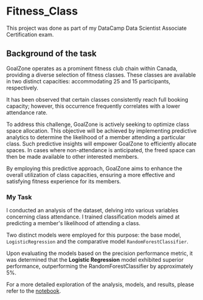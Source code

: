 # Fitness_Class

This project was done as part of my DataCamp Data Scientist Associate Certification exam.

## Background of the task

GoalZone operates as a prominent fitness club chain within Canada, providing a diverse selection of fitness classes. These classes are available in two distinct capacities: accommodating 25 and 15 participants, respectively.

It has been observed that certain classes consistently reach full booking capacity; however, this occurrence frequently correlates with a lower attendance rate.

To address this challenge, GoalZone is actively seeking to optimize class space allocation. This objective will be achieved by implementing predictive analytics to determine the likelihood of a member attending a particular class. Such predictive insights will empower GoalZone to efficiently allocate spaces. In cases where non-attendance is anticipated, the freed space can then be made available to other interested members.

By employing this predictive approach, GoalZone aims to enhance the overall utilization of class capacities, ensuring a more effective and satisfying fitness experience for its members.

### My Task

I conducted an analysis of the dataset, delving into various variables concerning class attendance. I trained classification models aimed at predicting a member's likelihood of attending a class.

Two distinct models were employed for this purpose: the base model, `LogisticRegression`  and the comparative model `RandomForestClassifier`.

Upon evaluating the models based on the precision performance metric, it was determined that the **Logistic Regression** model exhibited superior performance, outperforming the RandomForestClassifier by approximately 5%.

For a more detailed exploration of the analysis, models, and results, please refer to the [notebook](https://github.com/damiiete/Fitness_Class/blob/main/notebook.ipynb).
